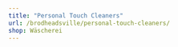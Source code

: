 ```yaml
---
title: "Personal Touch Cleaners"
url: /brodheadsville/personal-touch-cleaners/
shop: Wäscherei
---
```

